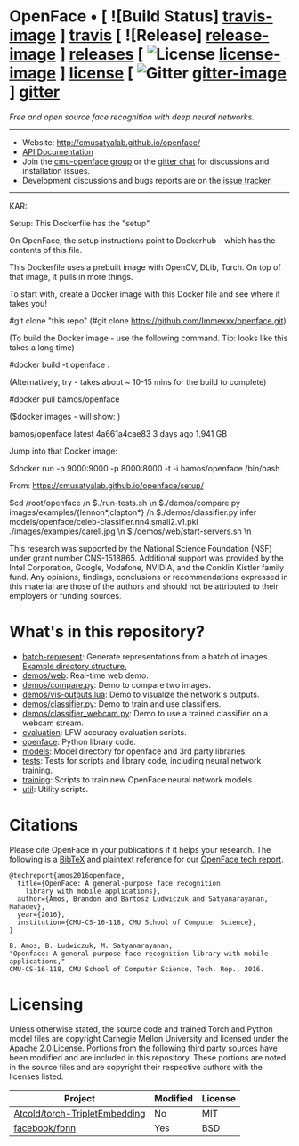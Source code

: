 # OpenFace • [ ![Build Status] [travis-image] ] [travis] [ ![Release] [release-image] ] [releases] [ ![License] [license-image] ] [license] [ ![Gitter] [gitter-image] ] [gitter]

*Free and open source face recognition with
deep neural networks.*


[travis-image]: https://travis-ci.org/cmusatyalab/openface.png?branch=master
[travis]: http://travis-ci.org/cmusatyalab/openface

[release-image]: http://img.shields.io/badge/release-0.2.1-blue.svg?style=flat
[releases]: https://github.com/cmusatyalab/openface/releases

[license-image]: http://img.shields.io/badge/license-Apache--2-blue.svg?style=flat
[license]: LICENSE

[gitter-image]: https://badges.gitter.im/Join%20Chat.svg
[gitter]: https://gitter.im/cmusatyalab/openface

---

+ Website: http://cmusatyalab.github.io/openface/
+ [API Documentation](http://openface-api.readthedocs.org/en/latest/index.html)
+ Join the
  [cmu-openface group](https://groups.google.com/forum/#!forum/cmu-openface)
  or the
  [gitter chat](https://gitter.im/cmusatyalab/openface)
  for discussions and installation issues.
+ Development discussions and bugs reports are on the
  [issue tracker](https://github.com/cmusatyalab/openface/issues).

---

KAR: 

Setup: This Dockerfile has the "setup" 

On OpenFace, the setup instructions point to Dockerhub - which has the contents of this file. 

This Dockerfile uses a prebuilt image with OpenCV, DLib, Torch. On top of that image, it pulls in more things. 

To start with, create a Docker image with this Docker file and see where it takes you! 

#git clone "this repo" (#git clone https://github.com/Immexxx/openface.git) 

(To build the Docker image - use the following command. Tip: looks like this takes a long time) 

#docker build -t openface .

(Alternatively, try - takes about ~ 10-15 mins for the build to complete) 

#docker pull bamos/openface  

($docker images - will show: )

bamos/openface                                                      latest              4a661a4cae83        3 days ago          1.941 GB

Jump into that Docker image: 

$docker run -p 9000:9000 -p 8000:8000 -t -i bamos/openface  /bin/bash

From: https://cmusatyalab.github.io/openface/setup/

$cd /root/openface /n
$./run-tests.sh \n
$./demos/compare.py images/examples/{lennon*,clapton*} /n
$./demos/classifier.py infer models/openface/celeb-classifier.nn4.small2.v1.pkl ./images/examples/carell.jpg \n
$./demos/web/start-servers.sh \n








This research was supported by the National Science Foundation (NSF)
under grant number CNS-1518865.  Additional support
was provided by the Intel Corporation, Google, Vodafone, NVIDIA, and the
Conklin Kistler family fund.  Any opinions, findings, conclusions or
recommendations expressed in this material are those of the authors
and should not be attributed to their employers or funding sources.

# What's in this repository?
+ [batch-represent](https://github.com/cmusatyalab/openface/tree/master/batch-represent): Generate representations from
  a batch of images. [Example directory structure.](https://gist.github.com/bamos/f03037f5df7e05ad0cc8)
+ [demos/web](https://github.com/cmusatyalab/openface/tree/master/demos/web): Real-time web demo.
+ [demos/compare.py](https://github.com/cmusatyalab/openface/tree/master/demos/compare.py): Demo to compare two images.
+ [demos/vis-outputs.lua](https://github.com/cmusatyalab/openface/tree/master/demos/vis-outputs.lua): Demo to
  visualize the network's outputs.
+ [demos/classifier.py](https://github.com/cmusatyalab/openface/tree/master/demos/classifier.py): Demo to train and use classifiers.
+ [demos/classifier_webcam.py](https://github.com/cmusatyalab/openface/blob/master/demos/classifier_webcam.py): Demo to use a trained classifier on a webcam stream.
+ [evaluation](https://github.com/cmusatyalab/openface/blob/master/evaluation): LFW accuracy evaluation scripts.
+ [openface](https://github.com/cmusatyalab/openface/tree/master/openface): Python library code.
+ [models](https://github.com/cmusatyalab/openface/tree/master/models): Model directory for openface and 3rd party libraries.
+ [tests](https://github.com/cmusatyalab/openface/tree/master/tests): Tests for scripts and library code, including neural network training.
+ [training](https://github.com/cmusatyalab/openface/tree/master/training): Scripts to train new OpenFace neural network models.
+ [util](https://github.com/cmusatyalab/openface/tree/master/util): Utility scripts.

# Citations

Please cite OpenFace in your publications if it helps your research.
The following is a [BibTeX](http://www.bibtex.org/) and plaintext reference for our
[OpenFace tech report](http://reports-archive.adm.cs.cmu.edu/anon/anon/2016/CMU-CS-16-118.pdf).

```
@techreport{amos2016openface,
  title={OpenFace: A general-purpose face recognition
    library with mobile applications},
  author={Amos, Brandon and Bartosz Ludwiczuk and Satyanarayanan, Mahadev},
  year={2016},
  institution={CMU-CS-16-118, CMU School of Computer Science},
}

B. Amos, B. Ludwiczuk, M. Satyanarayanan,
"Openface: A general-purpose face recognition library with mobile applications,"
CMU-CS-16-118, CMU School of Computer Science, Tech. Rep., 2016.
```

# Licensing
Unless otherwise stated, the source code and trained Torch and Python
model files are copyright Carnegie Mellon University and licensed
under the [Apache 2.0 License](./LICENSE).
Portions from the following third party sources have
been modified and are included in this repository.
These portions are noted in the source files and are
copyright their respective authors with
the licenses listed.

Project | Modified | License
---|---|---|
[Atcold/torch-TripletEmbedding](https://github.com/Atcold/torch-TripletEmbedding) | No | MIT
[facebook/fbnn](https://github.com/facebook/fbnn) | Yes | BSD
